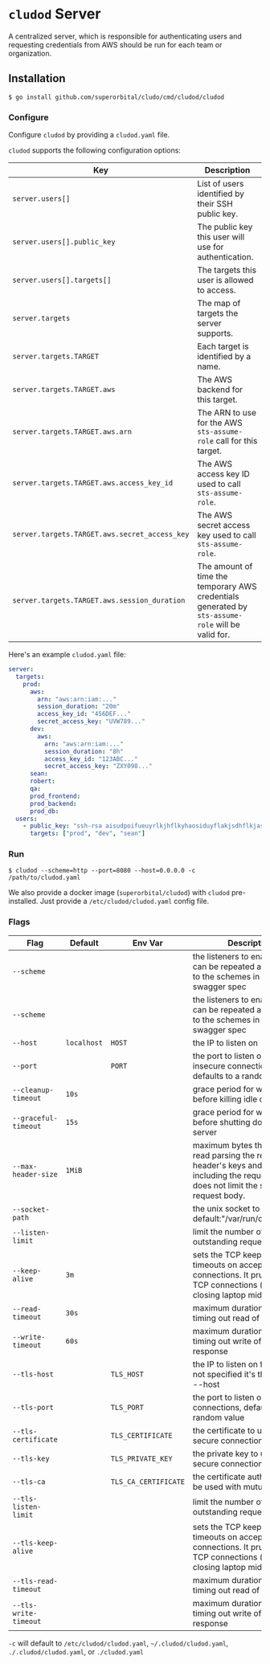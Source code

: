 # `cludod` Server

A centralized server, which is responsible for authenticating users and requesting credentials from AWS should be run for each team or organization.

## Installation

``` console
$ go install github.com/superorbital/cludo/cmd/cludod/cludod
```

### Configure

Configure `cludod` by providing a `cludod.yaml` file.

`cludod` supports the following configuration options:

Key                                           | Description
----                                          | ------------
`server.users[]`                              | List of users identified by their SSH public key.
`server.users[].public_key`                   | The public key this user will use for authentication.
`server.users[].targets[]`                    | The targets this user is allowed to access.
`server.targets`                              | The map of targets the server supports.
`server.targets.TARGET`                       | Each target is identified by a name.
`server.targets.TARGET.aws`                   | The AWS backend for this target.
`server.targets.TARGET.aws.arn`               | The ARN to use for the AWS `sts-assume-role` call for this target.
`server.targets.TARGET.aws.access_key_id`     | The AWS access key ID used to call `sts-assume-role`.
`server.targets.TARGET.aws.secret_access_key` | The AWS secret access key used to call `sts-assume-role`.
`server.targets.TARGET.aws.session_duration`  | The amount of time the temporary AWS credentials generated by `sts-assume-role` will be valid for.

Here's an example `cludod.yaml` file:

```yaml
server:
  targets:
    prod:
      aws:
        arn: "aws:arn:iam:..."
        session_duration: "20m"
        access_key_id: "456DEF..."
        secret_access_key: "UVW789..."
      dev:
        aws:
          arn: "aws:arn:iam:..."
          session_duration: "8h"
          access_key_id: "123ABC..."
          secret_access_key: "ZXY098..."
      sean:
      robert:
      qa:
      prod_frontend:
      prod_backend:
      prod_db:
  users:
    - public_key: "ssh-rsa aisudpoifueuyrlkjhflkyhaosiduyflakjsdhflkjashdf7898798765489..."
      targets: ["prod", "dev", "sean"]
```

### Run

``` console
$ cludod --scheme=http --port=8080 --host=0.0.0.0 -c /path/to/cludod.yaml 
```

We also provide a docker image (`superorbital/cludod`) with `cludod` pre-installed. Just provide a `/etc/cludod/cludod.yaml` config file.

### Flags

Flag                  | Default     | Env Var              | Description
-----                 | ----        | ------               | ---
`--scheme`            |             |                      | the listeners to enable, this can be repeated and defaults to the schemes in the swagger spec
`--scheme`            |             |                      | the listeners to enable, this can be repeated and defaults to the schemes in the swagger spec
`--host`              | `localhost` | `HOST`               | the IP to listen on
`--port`              |             | `PORT`               | the port to listen on for insecure connections, defaults to a random value
`--cleanup-timeout`   | `10s`       |                      | grace period for which to wait before killing idle connections
`--graceful-timeout`  | `15s`       |                      | grace period for which to wait before shutting down the server
`--max-header-size`   | `1MiB`      |                      | maximum bytes the server will read parsing the request header's keys and values, including the request line. It does not limit the size of the request body.
`--socket-path`       |             |                      | the unix socket to listen on default:"/var/run/cludod.sock"
`--listen-limit`      |             |                      | limit the number of outstanding requests
`--keep-alive`        | `3m`        |                      | sets the TCP keep-alive timeouts on accepted connections. It prunes dead TCP connections ( e.g. closing laptop mid-download)
`--read-timeout`      | `30s`       |                      | maximum duration before timing out read of the request
`--write-timeout`     | `60s`       |                      | maximum duration before timing out write of the response
`--tls-host`          |             | `TLS_HOST`           | the IP to listen on for tls, when not specified it's the same as --host
`--tls-port`          |             | `TLS_PORT`           | the port to listen on for secure connections, defaults to a random value
`--tls-certificate`   |             | `TLS_CERTIFICATE`    | the certificate to use for secure connections
`--tls-key`           |             | `TLS_PRIVATE_KEY`    | the private key to use for secure connections
`--tls-ca`            |             | `TLS_CA_CERTIFICATE` | the certificate authority file to be used with mutual tls auth
`--tls-listen-limit`  |             |                      | limit the number of outstanding requests
`--tls-keep-alive`    |             |                      | sets the TCP keep-alive timeouts on accepted connections. It prunes dead TCP connections ( e.g. closing laptop mid-download)
`--tls-read-timeout`  |             |                      | maximum duration before timing out read of the request
`--tls-write-timeout` |             |                      | maximum duration before timing out write of the response

`-c` will default to `/etc/cludod/cludod.yaml`, `~/.cludod/cludod.yaml`, `./.cludod/cludod.yaml`, or `./cludod.yaml`

